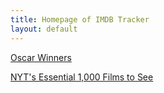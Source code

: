 ```yaml
---
title: Homepage of IMDB Tracker
layout: default
---
```


<p><a href="https://jacobmgreer.github.io/IMDB-Tracker/Oscars">Oscar Winners</a></p>

<p><a href="https://jacobmgreer.github.io/IMDB-Tracker/NYT1000">NYT's Essential 1,000 Films to See</a></p>